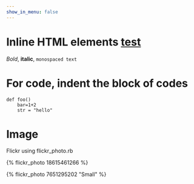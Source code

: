 ```yaml
---
show_in_menu: false
---
```


Inline HTML elements [test](/)
========

*Bold*, **italic**, `monospaced text`

For code, indent the block of codes
======

    def foo()
        bar=1+2
        str = "hello"


Image
=========
Flickr using flickr_photo.rb 

{% flickr_photo 18615461266  %}

{% flickr_photo 7651295202 "Small" %}


